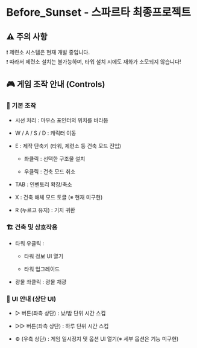 # Before_Sunset - 스파르타 최종프로젝트


## ⚠️ 주의 사항
❗ 제련소 시스템은 현재 개발 중입니다.<br/>❗ 따라서 제련소 설치는 불가능하며, 타워 설치 시에도 재화가 소모되지 않습니다!

## 🎮 게임 조작 안내 (Controls)

### 🔼 기본 조작
- 시선 처리 : 마우스 포인터의 위치를 바라봄
  
- W / A / S / D : 캐릭터 이동

- E : 제작 단축키 (타워, 제련소 등 건축 모드 진입)

  - 좌클릭 : 선택한 구조물 설치

  - 우클릭 : 건축 모드 취소

- TAB : 인벤토리 확장/축소

- X : 건축 해체 모드 토글 (※ 현재 미구현)

- R (누르고 유지) : 기지 귀환

### 🏗️ 건축 및 상호작용 
- 타워 우클릭 :

  - 타워 정보 UI 열기

  - 타워 업그레이드

- 광물 좌클릭 : 광물 채광
  
### 🧭 UI 안내 (상단 UI)
- ▷ 버튼(좌측 상단) : 낮/밤 단위 시간 스킵
  
- ▷▷ 버튼(좌측 상단) : 하루 단위 시간 스킵

- ⚙ (우측 상단) : 게임 일시정지 및 옵션 UI 열기(※ 세부 옵션은 기능 미구현)

